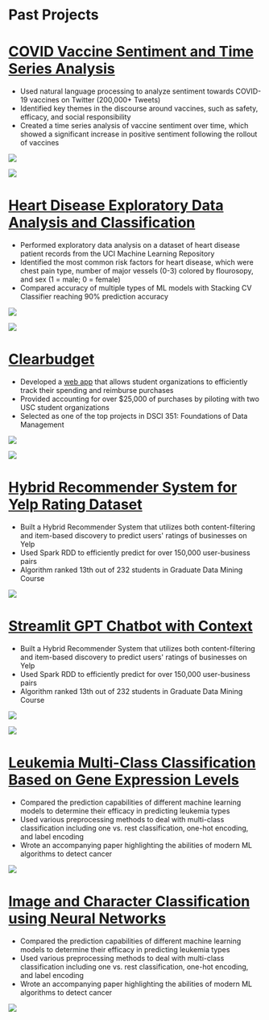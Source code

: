 # Past Projects  


# [COVID Vaccine Sentiment and Time Series Analysis](https://www.kaggle.com/code/hassanhshah/covid-vaccine-sentiment-and-time-series-analysis)
* Used natural language processing to analyze sentiment towards COVID-19 vaccines on Twitter (200,000+ Tweets)  
* Identified key themes in the discourse around vaccines, such as safety, efficacy, and social responsibility
* Created a time series analysis of vaccine sentiment over time, which showed a significant increase in positive sentiment following the rollout of vaccines  

![](/images/Time_Series.png)

![](/images/Common_Words.png)

# [Heart Disease Exploratory Data Analysis and Classification](https://www.kaggle.com/code/hassanhshah/heart-disease-eda-classification-90-accuracy)
* Performed exploratory data analysis on a dataset of heart disease patient records from the UCI Machine Learning Repository  
* Identified the most common risk factors for heart disease, which were chest pain type, number of major vessels (0-3) colored by flourosopy, and sex (1 = male; 0 = female)  
* Compared accuracy of multiple types of ML models with Stacking CV Classifier reaching 90% prediction accuracy  

![](/images/Cholesterol.png)

![](/images/Models.png)

# [Clearbudget](https://clearbudgets.com)
* Developed a [web app](https://github.com/hassanhshah/ClearBudget) that allows student organizations to efficiently track their spending and reimburse purchases  
* Provided accounting for over $25,000 of purchases by piloting with two USC student organizations  
* Selected as one of the top projects in DSCI 351: Foundations of Data Management  

![](/images/Main_Screen.png)

![](/images/Requests.png)

# [Hybrid Recommender System for Yelp Rating Dataset](https://github.com/hassanhshah/Hybrid_Recommender_System)
* Built a Hybrid Recommender System that utilizes both content-filtering and item-based discovery to predict users' ratings of businesses on Yelp
* Used Spark RDD to efficiently predict for over 150,000 user-business pairs
* Algorithm ranked 13th out of 232 students in Graduate Data Mining Course  

![](/images/Yelp.png)

# [Streamlit GPT Chatbot with Context](https://github.com/hassanhshah/Hybrid_Recommender_System)
* Built a Hybrid Recommender System that utilizes both content-filtering and item-based discovery to predict users' ratings of businesses on Yelp
* Used Spark RDD to efficiently predict for over 150,000 user-business pairs
* Algorithm ranked 13th out of 232 students in Graduate Data Mining Course  

![](/images/Main_Screen.png)

![](/images/Requests.png)

# [Leukemia Multi-Class Classification Based on Gene Expression Levels](https://github.com/hassanhshah/Leukemia_Classification)
* Compared the prediction capabilities of different machine learning models to determine their efficacy in predicting leukemia types  
* Used various preprocessing methods to deal with multi-class classification including one vs. rest classification, one-hot encoding, and label encoding 
* Wrote an accompanying paper highlighting the abilities of modern ML algorithms to detect cancer  

![](/images/Leukemia.png)

# [Image and Character Classification using Neural Networks](https://github.com/hassanhshah/Leukemia_Classification)
* Compared the prediction capabilities of different machine learning models to determine their efficacy in predicting leukemia types  
* Used various preprocessing methods to deal with multi-class classification including one vs. rest classification, one-hot encoding, and label encoding 
* Wrote an accompanying paper highlighting the abilities of modern ML algorithms to detect cancer  

![](/images/Leukemia.png)



